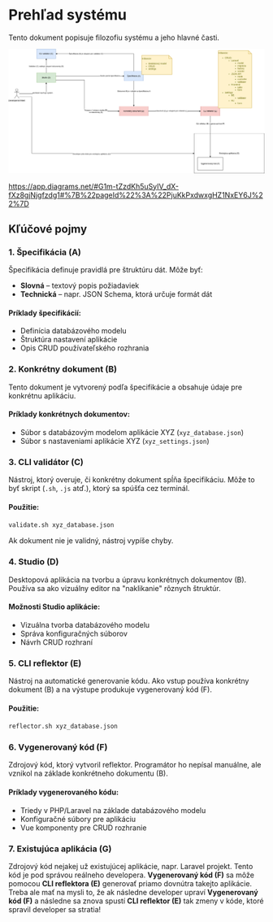# Prehľad systému

Tento dokument popisuje filozofiu systému a jeho hlavné časti.

![Diagram](./docs-assets/big-picture-filozofia.drawio.png)

https://app.diagrams.net/#G1m-tZzdKh5uSyIV_dX-fXz8gjNjgfzdg1#%7B%22pageId%22%3A%22PjuKkPxdwxgHZ1NxEY6J%22%7D

## Kľúčové pojmy

### 1. Špecifikácia (A)
Špecifikácia definuje pravidlá pre štruktúru dát. Môže byť:
- **Slovná** – textový popis požiadaviek
- **Technická** – napr. JSON Schema, ktorá určuje formát dát

#### Príklady špecifikácií:
- Definícia databázového modelu
- Štruktúra nastavení aplikácie
- Opis CRUD používateľského rozhrania

### 2. Konkrétny dokument (B)
Tento dokument je vytvorený podľa špecifikácie a obsahuje údaje pre konkrétnu aplikáciu.

#### Príklady konkrétnych dokumentov:
- Súbor s databázovým modelom aplikácie XYZ (`xyz_database.json`)
- Súbor s nastaveniami aplikácie XYZ (`xyz_settings.json`)

### 3. CLI validátor (C)
Nástroj, ktorý overuje, či konkrétny dokument spĺňa špecifikáciu. Môže to byť skript (`.sh`, `.js` atď.), ktorý sa spúšťa cez terminál.

#### Použitie:
```sh
validate.sh xyz_database.json
```
Ak dokument nie je validný, nástroj vypíše chyby.

### 4. Studio (D)
Desktopová aplikácia na tvorbu a úpravu konkrétnych dokumentov (B). Používa sa ako vizuálny editor na "naklikanie" rôznych štruktúr.

#### Možnosti Studio aplikácie:
- Vizuálna tvorba databázového modelu
- Správa konfiguračných súborov
- Návrh CRUD rozhraní

### 5. CLI reflektor (E)
Nástroj na automatické generovanie kódu. Ako vstup používa konkrétny dokument (B) a na výstupe produkuje vygenerovaný kód (F).

#### Použitie:
```sh
reflector.sh xyz_database.json
```

### 6. Vygenerovaný kód (F)
Zdrojový kód, ktorý vytvoril reflektor. Programátor ho nepísal manuálne, ale vznikol na základe konkrétneho dokumentu (B).

#### Príklady vygenerovaného kódu:
- Triedy v PHP/Laravel na základe databázového modelu
- Konfiguračné súbory pre aplikáciu
- Vue komponenty pre CRUD rozhranie

### 7. Existujúca aplikácia (G)
Zdrojový kód nejakej už existujúcej aplikácie, napr. Laravel projekt. Tento kód je pod správou reálneho developera. **Vygenerovaný kód (F)** sa môže pomocou **CLI reflektora (E)** generovať priamo dovnútra takejto aplikácie. Treba ale mať na mysli to, že ak následne developer upraví **Vygenerovaný kód (F)** a následne sa znova spustí **CLI reflektor (E)** tak zmeny v kóde, ktoré spravil developer sa stratia!
